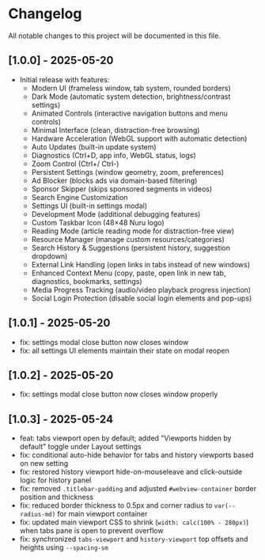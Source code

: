 # Changelog

All notable changes to this project will be documented in this file.

## [1.0.0] - 2025-05-20

- Initial release with features:
  - Modern UI (frameless window, tab system, rounded borders)
  - Dark Mode (automatic system detection, brightness/contrast settings)
  - Animated Controls (interactive navigation buttons and menu controls)
  - Minimal Interface (clean, distraction-free browsing)
  - Hardware Acceleration (WebGL support with automatic detection)
  - Auto Updates (built-in update system)
  - Diagnostics (Ctrl+D, app info, WebGL status, logs)
  - Zoom Control (Ctrl+/ Ctrl-)
  - Persistent Settings (window geometry, zoom, preferences)
  - Ad Blocker (blocks ads via domain-based filtering)
  - Sponsor Skipper (skips sponsored segments in videos)
  - Search Engine Customization
  - Settings UI (built-in settings modal)
  - Development Mode (additional debugging features)
  - Custom Taskbar Icon (48×48 Nuru logo)
  - Reading Mode (article reading mode for distraction-free view)
  - Resource Manager (manage custom resources/categories)
  - Search History & Suggestions (persistent history, suggestion dropdown)
  - External Link Handling (open links in tabs instead of new windows)
  - Enhanced Context Menu (copy, paste, open link in new tab, diagnostics, bookmarks, settings)
  - Media Progress Tracking (audio/video playback progress injection)
  - Social Login Protection (disable social login elements and pop-ups)

## [1.0.1] - 2025-05-20

- fix: settings modal close button now closes window
- fix: all settings UI elements maintain their state on modal reopen

## [1.0.2] - 2025-05-20

- fix: settings modal close button now closes window properly

## [1.0.3] - 2025-05-24

- feat: tabs viewport open by default; added "Viewports hidden by default" toggle under Layout settings
- fix: conditional auto-hide behavior for tabs and history viewports based on new setting
- fix: restored history viewport hide-on-mouseleave and click-outside logic for history panel
- fix: removed `.titlebar-padding` and adjusted `#webview-container` border position and thickness
- fix: reduced border thickness to 0.5px and corner radius to `var(--radius-md)` for main viewport container
- fix: updated main viewport CSS to shrink (`width: calc(100% - 280px)`) when tabs pane is open to prevent overflow
- fix: synchronized `tabs-viewport` and `history-viewport` top offsets and heights using `--spacing-sm`

<!-- Add future changes below --> 
